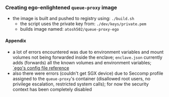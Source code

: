 ### Creating ego-enlightened `queue-proxy` image
- the image is built and pushed to registry using: `./build.sh`
    - the script uses the private key from: `./dev/keys/private.pem`
    - builds image named: `atosh502/queue-proxy-ego`

#### Appendix
- a lot of errors encountered was due to environment variables and mount volumes not being forwarded inside the enclave; `enclave.json` currently adds (forwards) all the known volumes and environment variables; [`ego's config file reference](https://docs.edgeless.systems/ego/reference/config)
- also there were errors (couldn't get SGX device) due to Seccomp profile assigned to the `queue-proxy`'s container (disallowed root users, no privilege escalation, restricted system calls); for now the security context has been completely disabled